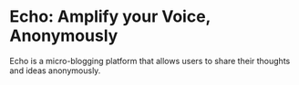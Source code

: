 # Echo: Amplify your Voice, Anonymously

Echo is a micro-blogging platform that allows users to share their thoughts and ideas anonymously.

